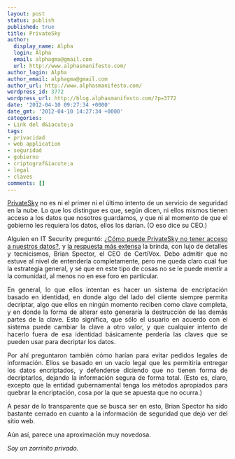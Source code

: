 ```yaml
---
layout: post
status: publish
published: true
title: PrivateSky
author:
  display_name: Alpha
  login: Alpha
  email: alphagma@gmail.com
  url: http://www.alphasmanifesto.com/
author_login: Alpha
author_email: alphagma@gmail.com
author_url: http://www.alphasmanifesto.com/
wordpress_id: 3772
wordpress_url: http://blog.alphasmanifesto.com/?p=3772
date: '2012-04-10 09:27:34 +0000'
date_gmt: '2012-04-10 14:27:34 +0000'
categories:
- Link del d&iacute;a
tags:
- privacidad
- web application
- seguridad
- gobierno
- criptograf&iacute;a
- legal
- claves
comments: []
---
```

<p style="text-align: justify;"><a href="http://privatesky.me/">PrivateSky</a> no es ni el primer ni el &uacute;ltimo intento de un servicio de seguridad en la nube. Lo que los distingue es que, seg&uacute;n dicen, ni ellos mismos tienen acceso a los datos que nosotros guardamos, y que ni al momento de que el gobierno les requiera los datos, ellos los dar&iacute;an. (O eso dice su CEO.)</p>
<p style="text-align: justify;">Alguien en IT Security pregunt&oacute;: <a href="http://security.stackexchange.com/questions/13226/how-can-privatesky-not-see-your-data">&iquest;C&oacute;mo puede PrivateSky no tener acceso a nuestros datos?</a>, y <a href="http://security.stackexchange.com/a/13289/4395">la respuesta m&aacute;s extensa</a> la brinda, con lujo de detalles y tecnicismos, Brian Spector, el CEO de CertiVox. Debo admitir que no estuve al nivel de entenderla completamente, pero me queda claro cu&aacute;l fue la estrategia general, y s&eacute; que en este tipo de cosas no se le puede mentir a la comunidad, al menos no en ese foro en particular.</p>
<p style="text-align: justify;">En general, lo que ellos intentan es hacer un sistema de encriptaci&oacute;n basado en identidad, en donde algo del lado del cliente siempre permita decriptar, algo que ellos en ning&uacute;n momento reciben como clave completa, y en donde la forma de alterar esto generar&iacute;a la destrucci&oacute;n de las dem&aacute;s partes de la clave. Esto significa, que s&oacute;lo el usuario en acuerdo con el sistema puede cambiar la clave a otro valor, y que cualquier intento de hacerlo fuera de esa identidad b&aacute;sicamente perder&iacute;a las claves que se pueden usar para decriptar los datos.</p>
<p style="text-align: justify;">Por ah&iacute; preguntaron tambi&eacute;n c&oacute;mo har&iacute;an para evitar pedidos legales de informaci&oacute;n. Ellos se basado en un vac&iacute;o legal que les permitir&iacute;a entregar los datos encriptados, y defenderse diciendo que no tienen forma de decriptarlos, dejando la informaci&oacute;n segura de forma total. (Esto es, claro, excepto que la entidad gubernamental tenga los m&eacute;todos apropiados para quebrar la encriptaci&oacute;n, cosa por la que se apuesta que no ocurra.)</p>
<p style="text-align: justify;">A pesar de lo transparente que se busca ser en esto, Brian Spector ha sido bastante cerrado en cuanto a la informaci&oacute;n de seguridad que dej&oacute; ver del sitio web.</p>
<p style="text-align: justify;">A&uacute;n as&iacute;, parece una aproximaci&oacute;n muy novedosa.</p>
<p style="text-align: justify;"><em>Soy un zorrinito privado.</em></p>

